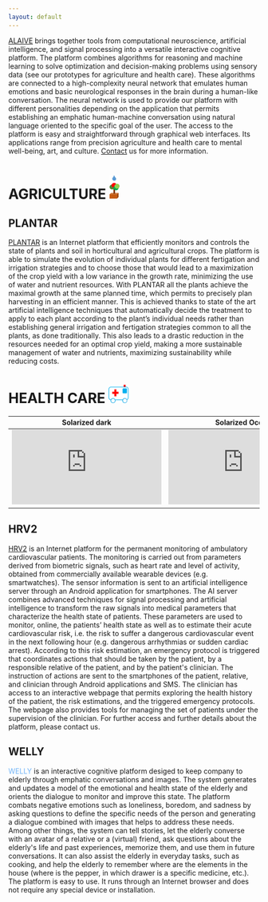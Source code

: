 ```yaml
---
layout: default
---
```


[ALAIVE](https://www.snic.de/alaive/) brings together tools from computational neuroscience, artificial intelligence, and signal processing into a versatile interactive cognitive platform. The platform combines algorithms for reasoning and machine learning to solve optimization and decision-making problems using sensory data (see our prototypes for agriculture and health care). These algorithms are connected to a high-complexity neural network that emulates human emotions and basic neurological responses in the brain during a human-like conversation. The neural network is used to provide our platform with different personalities depending on the application that permits establishing an emphatic human-machine conversation using natural language oriented to the specific goal of the user. The access to the platform is easy and straightforward through graphical web interfaces. Its applications range from precision agriculture and health care to mental well-being, art, and culture. [Contact](mailto:aagosti@gwdg.de?subject=[ALAIVE]%20Request%20more%20information) us for more information.


# AGRICULTURE <img src="/assets/img/logoagri.png" alt="drawing" width="20"/>

## PLANTAR
[PLANTAR](http://vm19030.virt.gwdg.de/alaive/alaive/Agriculture.html) is an Internet platform that efficiently monitors and controls the state of plants and soil in horticultural and agricultural crops. The platform is able to simulate the evolution of individual plants for different fertigation and irrigation strategies and to choose those that would lead to a maximization of the crop yield with a low variance in the growth rate, minimizing the use of water and nutrient resources. With PLANTAR all the plants achieve the maximal growth at the same planned time, which permits to precisely plan harvesting in an efficient manner. This is achieved thanks to state of the art artificial intelligence techniques that automatically decide the treatment to apply to each plant according to the plant’s individual needs rather than establishing general irrigation and fertigation strategies common to all the plants, as done traditionally. This also leads to a drastic reduction in the resources needed for an optimal crop yield, making a more sustainable management of water and nutrients, maximizing sustainability while reducing costs.

# HEALTH CARE  <img src="/assets/img/logohc.png" alt="drawing" width="40"/>

Solarized dark             |  Solarized Ocean
:-------------------------:|:-------------------------:
![<img src="/assets/img/logohc.png" alt="drawing" width="40"/>](http://vm19030.virt.gwdg.de/alaive/alaive/Health_Care.html)  |  ![<img src="/assets/img/logohc.png" alt="drawing" width="40"/>](http://vm19030.virt.gwdg.de/alaive/alaive/Health_Care.html)

## HRV2
[HRV2](http://vm19030.virt.gwdg.de/alaive/alaive/Health_Care.html) is an Internet platform for the permanent monitoring of ambulatory cardiovascular patients. The monitoring is carried out from parameters derived from biometric signals, such as heart rate and level of activity, obtained from commercially available wearable devices (e.g. smartwatches). The sensor information is sent to an artificial intelligence server through an Android application for smartphones. The AI server combines advanced techniques for signal processing and artificial intelligence to transform the raw signals into medical parameters that characterize the health state of patients. These parameters are used to monitor, online, the patients’ health state as well as to estimate their acute cardiovascular risk, i.e. the risk to suffer a dangerous cardiovascular event in the next following hour (e.g. dangerous arrhythmias or sudden cardiac arrest). According to this risk estimation, an emergency protocol is triggered that coordinates actions that should be taken by the patient, by a responsible relative of the patient, and by the patient's clinician. The instruction of actions are sent to the smartphones of the patient, relative, and clinician through Android applications and SMS. The clinician has access to an interactive webpage that permits exploring the health history of the patient, the risk estimations, and the triggered emergency protocols. The webpage also provides tools for managing the set of patients under the supervision of the clinician. For further access and further details about the platform, please contact us.

## WELLY
<span style="color:#71B4F7">WELLY</span> is an interactive cognitive platform desiged to keep company to elderly through emphatic conversations and images. The system generates and updates a model of the emotional and health state of the elderly and orients the dialogue to monitor and improve this state. The platform combats negative emotions such as loneliness, boredom, and sadness by asking questions to define the specific needs of the person and generating a dialogue combined with images that helps to address these needs. Among other things, the system can tell stories, let the elderly converse with an avatar of a relative or a (virtual) friend, ask questions about the elderly's life and past experiences, memorize them, and use them in future conversations. It can also assist the elderly in everyday tasks, such as cooking, and help the elderly to remember where are the elements in the house (where is the pepper, in which drawer is a specific medicine, etc.). The platform is easy to use. It runs through an Internet browser and does not require any special device or installation.


